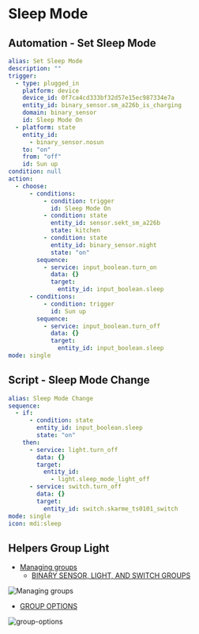 # Sleep Mode

## Automation - Set Sleep Mode

```yaml
alias: Set Sleep Mode
description: ""
trigger:
  - type: plugged_in
    platform: device
    device_id: 0f7ca4cd333bf32d57e15ec987334e7a
    entity_id: binary_sensor.sm_a226b_is_charging
    domain: binary_sensor
    id: Sleep Mode On
  - platform: state
    entity_id:
      - binary_sensor.nosun
    to: "on"
    from: "off"
    id: Sun up
condition: null
action:
  - choose:
      - conditions:
          - condition: trigger
            id: Sleep Mode On
          - condition: state
            entity_id: sensor.sekt_sm_a226b
            state: kitchen
          - condition: state
            entity_id: binary_sensor.night
            state: "on"
        sequence:
          - service: input_boolean.turn_on
            data: {}
            target:
              entity_id: input_boolean.sleep
      - conditions:
          - condition: trigger
            id: Sun up
        sequence:
          - service: input_boolean.turn_off
            data: {}
            target:
              entity_id: input_boolean.sleep
mode: single
```

## Script - Sleep Mode Change

```yaml
alias: Sleep Mode Change
sequence:
  - if:
      - condition: state
        entity_id: input_boolean.sleep
        state: "on"
    then:
      - service: light.turn_off
        data: {}
        target:
          entity_id:
            - light.sleep_mode_light_off
      - service: switch.turn_off
        data: {}
        target:
          entity_id: switch.skarme_ts0101_switch
mode: single
icon: mdi:sleep
```

## Helpers Group Light 

* [Managing groups](https://www.home-assistant.io/integrations/group/#managing-groups)
  * [BINARY SENSOR, LIGHT, AND SWITCH GROUPS](https://www.home-assistant.io/integrations/group/#binary-sensor-light-and-switch-groups)

![Managing groups](./Images/Sk%C3%A6rmbillede%20fra%202023-01-09%2022-24-05.png)

* [GROUP OPTIONS](https://www.home-assistant.io/integrations/group/#group-options)

![group-options](./Images/Sk%C3%A6rmbillede%20fra%202023-01-09%2022-22-10.png)
